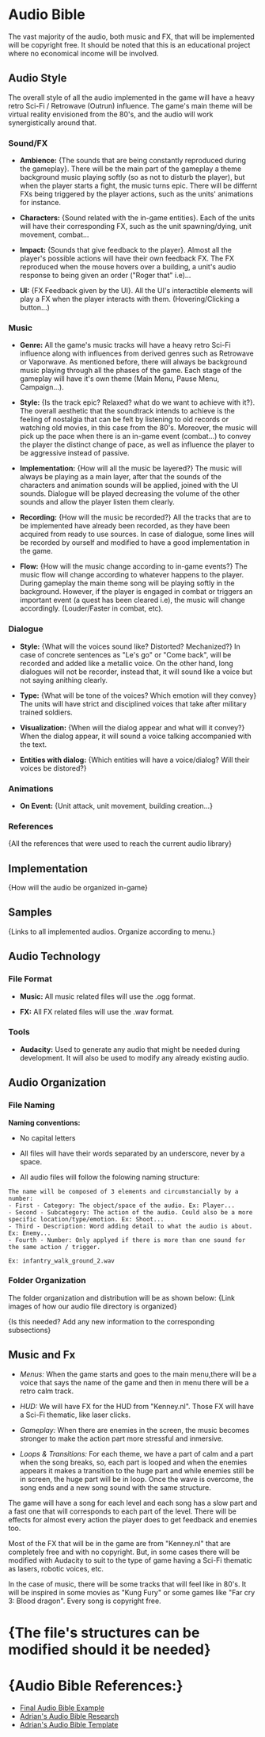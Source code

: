 # Audio Bible
The vast majority of the audio, both music and FX, that will be implemented will be copyright free. It should be noted that this is an educational project where no economical income will be involved.

## Audio Style
The overall style of all the audio implemented in the game will have a heavy retro Sci-Fi / Retrowave (Outrun) influence. The game's main theme will be virtual reality envisioned from the 80's, and the audio will work synergistically around that.

### Sound/FX
- **Ambience:** {The sounds that are being constantly reproduced during the gameplay}. There will be the main part of the gameplay a theme background music playing softly (so as not to disturb the player), but when the player starts a fight, the music turns epic. There will be differnt FXs being triggered by the player actions, such as the units' animations for instance.  

- **Characters:** {Sound related with the in-game entities}. Each of the units will have their corresponding FX, such as the unit spawning/dying, unit movement, combat... 

- **Impact:** {Sounds that give feedback to the player}. Almost all the player's possible actions will have their own feedback FX. The FX reproduced when the mouse hovers over a building, a unit's audio response to being given an order ("Roger that" i.e)...

- **UI:** {FX Feedback given by the UI}. All the UI's interactible elements will play a FX when the player interacts with them. (Hovering/Clicking a button...)

### Music
- **Genre:** All the game's music tracks will have a heavy retro Sci-Fi influence along with influences from derived genres such as Retrowave or Vaporwave. As mentioned before, there will always be background music playing through all the phases of the game. Each stage of the gameplay will have it's own theme (Main Menu, Pause Menu, Campaign...).

- **Style:** {Is the track epic? Relaxed? what do we want to achieve with it?}. The overall aesthetic that the soundtrack intends to achieve is the feeling of nostalgia that can be felt by listening to old records or watching old movies, in this case from the 80's. Moreover, the music will pick up the pace when there is an in-game event (combat...) to convey the player the distinct change of pace, as well as influence the player to be aggressive instead of passive.

- **Implementation:** {How will all the music be layered?} The music will always be playing as a main layer, after that the sounds of the characters and animation sounds will be applied, joined with the UI sounds. Dialogue will be played decreasing the volume of the other sounds and allow the player listen them clearly.

- **Recording:** {How will the music be recorded?} All the tracks that are to be implemented have already been recorded, as they have been acquired from ready to use sources. In case of dialogue, some lines will be recorded by ourself and modified to have a good implementation in the game.

- **Flow:** {How will the music change according to in-game events?} The music flow will change according to whatever happens to the player. During gameplay the main theme song will be playing softly in the background. However, if the player is engaged in combat or triggers an important event (a quest has been cleared i.e), the music will change accordingly. (Louder/Faster in combat, etc).

### Dialogue
- **Style:** {What will the voices sound like? Distorted? Mechanized?} In case of concrete sentences as "Le's go" or "Come back", will be recorded and added like a metallic voice. On the other hand, long dialogues will not be recorder, instead that, it will sound like a voice but not saying anithing clearly.

- **Type:** {What will be tone of the voices? Which emotion will they convey} The units will have strict and disciplined voices that take after military trained soldiers.

- **Visualization:** {When will the dialog appear and what will it convey?} When the dialog appear, it will sound a voice talking accompanied with the text.

- **Entities with dialog:** {Which entities will have a voice/dialog? Will their voices be distored?} 

### Animations
- **On Event:** {Unit attack, unit movement, building creation...} 

### References
{All the references that were used to reach the current audio library}

## Implementation
{How will the audio be organized in-game}

## Samples
{Links to all implemented audios. Organize according to menu.}

## Audio Technology
### File Format
- **Music:** All music related files will use the .ogg format.

- **FX:** All FX related files will use the .wav format.

### Tools
- **Audacity:** Used to generate any audio that might be needed during development. It will also be used to modify any already existing audio.

## Audio Organization
### File Naming
**Naming conventions:**
- No capital letters

- All files will have their words separated by an underscore, never by a space.

- All audio files will follow the folowing naming structure:
```
The name will be composed of 3 elements and circumstancially by a number:
- First - Category: The object/space of the audio. Ex: Player...
- Second - Subcategory: The action of the audio. Could also be a more specific location/type/emotion. Ex: Shoot...
- Third - Description: Word adding detail to what the audio is about. Ex: Enemy...
- Fourth - Number: Only applyed if there is more than one sound for the same action / trigger.

Ex: infantry_walk_ground_2.wav
``` 

### Folder Organization
The folder organization and distribution will be as shown below:
{Link images of how our audio file directory is organized}


{Is this needed? Add any new information to the corresponding subsections}
## Music and Fx

- *Menus:* When the game starts and goes to the main menu,there will be a voice that says the name of the game and then in menu there will be a retro calm track.

- *HUD:* We will have FX for the HUD from "Kenney.nl". Those FX will have a Sci-Fi thematic, like laser clicks. 

- *Gameplay:* When there are enemies in the screen, the music becomes stronger to make the action part more stressful and inmersive.

- *Loops & Transitions:* For each theme, we have a part of calm and a part when the song breaks, so, each part is looped and when the enemies appears it makes a transition to the huge part and while enemies still be in screen, the huge part will be in loop. Once the wave is overcome, the song ends and a new song sound with the same structure.


The game will have a song for each level and each song has a slow part and a fast one that will corresponds to each part of the level. There will be effects for almost every action the player does to get feedback and enemies too. 

Most of the FX that will be in the game are from "Kenney.nl" that are completely free and with no copyright. But, in some cases there will be modified with Audacity to suit to the type of game having a Sci-Fi thematic as lasers, robotic voices, etc.

In the case of music, there will be some tracks that will feel like in 80's. It will be inspired in some movies as "Kung Fury" or some games like "Far cry 3: Blood dragon". Every song is copyright free.

# {The file's structures can be modified should it be needed}
# {Audio Bible References:}
- [Final Audio Bible Example](https://github.com/DevCrumbs/Warcraft-II/wiki/5.-Audio-Bible)
- [Adrian's Audio Bible Research](https://github.com/M1R4B3L/Research-Audio-Bible/tree/master/docs)
- [Adrian's Audio Bible Template](https://github.com/M1R4B3L/Research-Audio-Bible/tree/master/templates)
